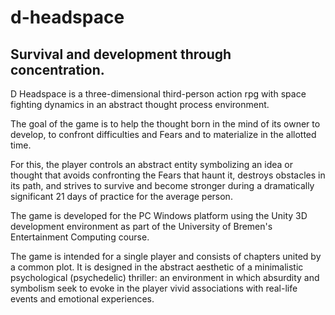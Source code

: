 # d-headspace
## Survival and development through concentration.

D Headspace is a three-dimensional third-person action rpg with space fighting
dynamics in an abstract thought process environment. 


The goal of the game is to help the
thought born in the mind of its owner to develop, to confront difficulties and Fears
and to materialize in the allotted time.


For this, the player controls an abstract entity symbolizing an idea or thought that
avoids confronting the Fears that haunt it, destroys obstacles in its path, and strives
to survive and become stronger during a dramatically significant 21 days of practice
for the average person.


The game is developed for the PC Windows platform using the Unity 3D
development environment as part of the University of Bremen's Entertainment
Computing course.


The game is intended for a single player and consists of chapters united by a
common plot. It is designed in the abstract aesthetic of a minimalistic psychological
(psychedelic) thriller: an environment in which absurdity and symbolism seek to
evoke in the player vivid associations with real-life events and emotional
experiences.
